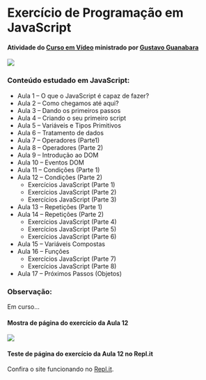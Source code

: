 # Exercício de Programação em JavaScript

#### Atividade do [Curso em Vídeo](https://www.cursoemvideo.com/cursos/ "Curso em Vídeo") ministrado por [Gustavo Guanabara](https://www.cursoemvideo.com/sobre/ "Gustavo Guanabara")

![](https://www.cursoemvideo.com/wp-content/uploads/2019/08/cursoemvideo-logo.png)

### Conteúdo estudado em JavaScript:
 - Aula 1 – O que o JavaScript é capaz de fazer?
 - Aula 2 – Como chegamos até aqui? 
 - Aula 3 – Dando os primeiros passos
 - Aula 4 – Criando o seu primeiro script
 - Aula 5 – Variáveis e Tipos Primitivos
 - Aula 6 – Tratamento de dados
 - Aula 7 – Operadores (Parte1)
 - Aula 8 – Operadores (Parte 2)
 - Aula 9 – Introdução ao DOM
 - Aula 10 – Eventos DOM
 - Aula 11 – Condições (Parte 1)
 - Aula 12 – Condições (Parte 2)
   - Exercícios JavaScript (Parte 1)
   - Exercícios JavaScript (Parte 2)
   - Exercícios JavaScript (Parte 3)
 - Aula 13 – Repetições (Parte 1)
 - Aula 14 – Repetições (Parte 2)
   - Exercícios JavaScript (Parte 4)
   - Exercícios JavaScript (Parte 5)
   - Exercícios JavaScript (Parte 6)
 - Aula 15 – Variáveis Compostas
 - Aula 16 – Funções
   - Exercícios JavaScript (Parte 7)
   - Exercícios JavaScript (Parte 8)
 - Aula 17 – Próximos Passos (Objetos)
   
 
### Observação:
Em curso...

#### Mostra de página do exercício da Aula 12

![](https://i.imgur.com/Cy0J412.png)

#### Teste de página do exercício da Aula 12 no Repl.it
Confira o site funcionando no [Repl.it](https://hora-do-dia.tgama85.repl.co/ "Repl.it").
